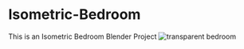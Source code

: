 # Isometric-Bedroom
This is an Isometric Bedroom Blender Project
![transparent bedroom](https://github.com/PanagiotisKara/Isometric-Bedroom/assets/100962867/5363883d-a80d-4639-b846-79299e525f96)
